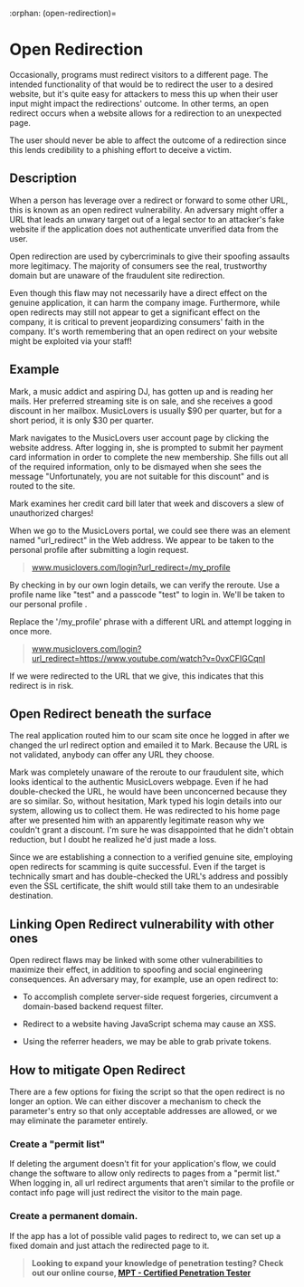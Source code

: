 :orphan:
(open-redirection)=
# Open Redirection
 

Occasionally, programs must redirect visitors to a different page. The intended functionality of that would be to redirect the user to a desired website, but it's quite easy for attackers to mess this up when their user input might impact the redirections' outcome. In other terms, an open redirect occurs when a website allows for a redirection to an unexpected page.

The user should never be able to affect the outcome of a redirection since this lends credibility to a phishing effort to deceive a victim.

## Description

When a person has leverage over a redirect or forward to some other URL, this is known as an open redirect vulnerability. An adversary might offer a URL that leads an unwary target out of a legal sector to an attacker's fake website if the application does not authenticate unverified data from the user.

Open redirection are used by cybercriminals to give their spoofing assaults more legitimacy. The majority of consumers see the real, trustworthy domain but are unaware of the fraudulent site redirection.

Even though this flaw may not necessarily have a direct effect on the genuine application, it can harm the company image. Furthermore, while open redirects may still not appear to get a significant effect on the company, it is critical to prevent jeopardizing consumers' faith in the company. It's worth remembering that an open redirect on your website might be exploited via your staff!

## Example

Mark, a music addict and aspiring DJ, has gotten up and is reading her mails. Her preferred streaming site is on sale, and she receives a good discount in her mailbox. MusicLovers is usually \$90 per quarter, but for a short period, it is only $30 per quarter.

Mark navigates to the MusicLovers user account page by clicking the website address. After logging in, she is prompted to submit her payment card information in order to complete the new membership. She fills out all of the required information, only to be dismayed when she sees the message "Unfortunately, you are not suitable for this discount" and is routed to the site.

Mark examines her credit card bill later that week and discovers a slew of unauthorized charges!

When we go to the MusicLovers portal, we could see there was an element named "url_redirect" in the Web address. We appear to be taken to the personal profile after submitting a login request.

> www.musiclovers.com/login?url_redirect=/my_profile

By checking in by our own login details, we can verify the reroute. Use a profile name like "test" and a passcode "test" to login in. We'll be taken to our personal profile .

Replace the '/my_profile' phrase with a different URL and attempt logging in once more.

> www.musiclovers.com/login?url_redirect=https://www.youtube.com/watch?v=0vxCFIGCqnI

If we were redirected to the URL that we give, this indicates that this redirect is in risk.

## Open Redirect beneath the surface

The real application routed him to our scam site once he logged in after we changed the url redirect option and emailed it to Mark. Because the URL is not validated, anybody can offer any URL they choose.

Mark was completely unaware of the reroute to our fraudulent site, which looks identical to the authentic MusicLovers webpage. Even if he had double-checked the URL, he would have been unconcerned because they are so similar. So, without hesitation, Mark typed his login details into our system, allowing us to collect them. He was redirected to his home page after we presented him with an apparently legitimate reason why we couldn't grant a discount. I'm sure he was disappointed that he didn't obtain reduction, but I doubt he realized he'd just made a loss.

Since we are establishing a connection to a verified genuine site, employing open redirects for scamming is quite successful. Even if the target is technically smart and has double-checked the URL's address and possibly even the SSL certificate, the shift would still take them to an undesirable destination.

## Linking Open Redirect vulnerability with other ones

Open redirect flaws may be linked with some other vulnerabilities to maximize their effect, in addition to spoofing and social engineering consequences. An adversary may, for example, use an open redirect to:

- To accomplish complete server-side request forgeries, circumvent a domain-based backend request filter.

- Redirect to a website having JavaScript schema may cause an XSS.

- Using the referrer headers, we may be able to grab private tokens.

## How to mitigate Open Redirect

There are a few options for fixing the script so that the open redirect is no longer an option. We can either discover a mechanism to check the parameter's entry so that only acceptable addresses are allowed, or we may eliminate the parameter entirely.

### Create a "permit list"

If deleting the argument doesn't fit for your application's flow, we could change the software to allow only redirects to pages from a "permit list." When logging in, all url redirect arguments that aren't similar to the profile or contact info page will just redirect the visitor to the main page.

### Create a permanent domain.

If the app has a lot of possible valid pages to redirect to, we can set up a fixed domain and just attach the redirected page to it.

> **Looking to expand your knowledge of penetration testing? Check out our online course, [MPT - Certified Penetration Tester](https://www.mosse-institute.com/certifications/mpt-certified-penetration-tester.html)**